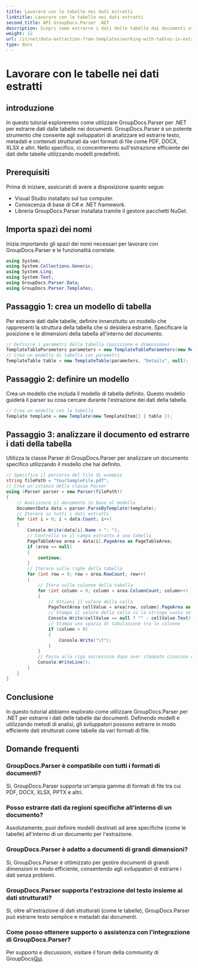 ```yaml
---
title: Lavorare con le tabelle nei dati estratti
linktitle: Lavorare con le tabelle nei dati estratti
second_title: API GroupDocs.Parser .NET
description: Scopri come estrarre i dati delle tabelle dai documenti utilizzando GroupDocs.Parser per .NET. Analizza in modo efficiente contenuti strutturati con modelli predefiniti.
weight: 12
url: /it/net/data-extraction-from-templates/working-with-tables-in-extracted-data/
type: docs
---
```

# Lavorare con le tabelle nei dati estratti

## introduzione
In questo tutorial esploreremo come utilizzare GroupDocs.Parser per .NET per estrarre dati dalle tabelle nei documenti. GroupDocs.Parser è un potente strumento che consente agli sviluppatori di analizzare ed estrarre testo, metadati e contenuti strutturati da vari formati di file come PDF, DOCX, XLSX e altri. Nello specifico, ci concentreremo sull'estrazione efficiente dei dati delle tabelle utilizzando modelli predefiniti.
## Prerequisiti
Prima di iniziare, assicurati di avere a disposizione quanto segue:
- Visual Studio installato sul tuo computer.
- Conoscenza di base di C# e .NET framework.
- Libreria GroupDocs.Parser installata tramite il gestore pacchetti NuGet.

## Importa spazi dei nomi
Inizia importando gli spazi dei nomi necessari per lavorare con GroupDocs.Parser e le funzionalità correlate.
```csharp
using System;
using System.Collections.Generic;
using System.Linq;
using System.Text;
using GroupDocs.Parser.Data;
using GroupDocs.Parser.Templates;
```
## Passaggio 1: crea un modello di tabella
Per estrarre dati dalle tabelle, definire innanzitutto un modello che rappresenti la struttura della tabella che si desidera estrarre. Specificare la posizione e le dimensioni della tabella all'interno del documento.
```csharp
// Definire i parametri della tabella (posizione e dimensione)
TemplateTableParameters parameters = new TemplateTableParameters(new Rectangle(new Point(35, 320), new Size(530, 55)), null);
// Crea un modello di tabella con parametri
TemplateTable table = new TemplateTable(parameters, "Details", null);
```
## Passaggio 2: definire un modello
Crea un modello che includa il modello di tabella definito. Questo modello guiderà il parser su cosa cercare durante l'estrazione dei dati della tabella.
```csharp
// Crea un modello con la tabella
Template template = new Template(new TemplateItem[] { table });
```
## Passaggio 3: analizzare il documento ed estrarre i dati della tabella
Utilizza la classe Parser di GroupDocs.Parser per analizzare un documento specifico utilizzando il modello che hai definito.
```csharp
// Specifica il percorso del file di esempio
string filePath = "YourSampleFile.pdf";
// Crea un'istanza della classe Parser
using (Parser parser = new Parser(filePath))
{
    // Analizzare il documento in base al modello
    DocumentData data = parser.ParseByTemplate(template);
    // Iterare su tutti i dati estratti
    for (int i = 0; i < data.Count; i++)
    {
        Console.Write(data[i].Name + ": ");
        // Controlla se il campo estratto è una tabella
        PageTableArea area = data[i].PageArea as PageTableArea;
        if (area == null)
        {
            continue;
        }
        // Iterare sulle righe della tabella
        for (int row = 0; row < area.RowCount; row++)
        {
            // Itera sulle colonne della tabella
            for (int column = 0; column < area.ColumnCount; column++)
            {
                // Ottieni il valore della cella
                PageTextArea cellValue = area[row, column].PageArea as PageTextArea;
                // Stampa il valore della cella (o la stringa vuota se null)
                Console.Write(cellValue == null ? "" : cellValue.Text);
                // Stampa uno spazio di tabulazione tra le colonne
                if (column > 0)
                {
                    Console.Write("\t");
                }
            }
            // Passa alla riga successiva dopo aver stampato ciascuna riga
            Console.WriteLine();
        }
    }
}
```

## Conclusione
In questo tutorial abbiamo esplorato come utilizzare GroupDocs.Parser per .NET per estrarre i dati delle tabelle dai documenti. Definendo modelli e utilizzando metodi di analisi, gli sviluppatori possono estrarre in modo efficiente dati strutturati come tabelle da vari formati di file.

## Domande frequenti
### GroupDocs.Parser è compatibile con tutti i formati di documenti?
Sì, GroupDocs.Parser supporta un'ampia gamma di formati di file tra cui PDF, DOCX, XLSX, PPTX e altri.
### Posso estrarre dati da regioni specifiche all'interno di un documento?
Assolutamente, puoi definire modelli destinati ad aree specifiche (come le tabelle) all'interno di un documento per l'estrazione.
### GroupDocs.Parser è adatto a documenti di grandi dimensioni?
Sì, GroupDocs.Parser è ottimizzato per gestire documenti di grandi dimensioni in modo efficiente, consentendo agli sviluppatori di estrarre i dati senza problemi.
### GroupDocs.Parser supporta l'estrazione del testo insieme ai dati strutturati?
Sì, oltre all'estrazione di dati strutturati (come le tabelle), GroupDocs.Parser può estrarre testo semplice e metadati dai documenti.
### Come posso ottenere supporto o assistenza con l'integrazione di GroupDocs.Parser?
 Per supporto e discussioni, visitare il forum della community di GroupDocs[Qui](https://forum.groupdocs.com/c/parser/17).